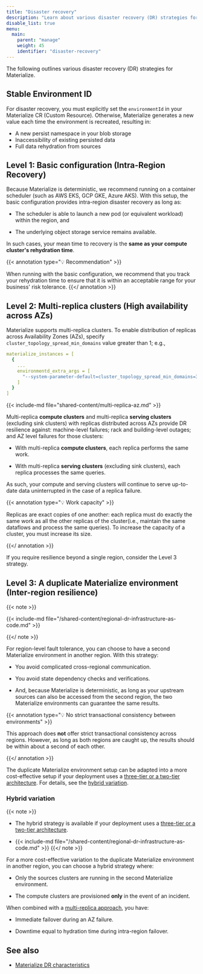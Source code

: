 ```yaml
---
title: "Disaster recovery"
description: "Learn about various disaster recovery (DR) strategies for Materialize."
disable_list: true
menu:
  main:
    parent: "manage"
    weight: 45
    identifier: "disaster-recovery"
---
```


The following outlines various disaster recovery (DR) strategies for
Materialize.

## Stable Environment ID

For disaster recovery, you must explicitly set the
`environmentId` in your Materialize CR (Custom Resource). Otherwise, Materialize
generates a new value each time the environment is recreated, resulting in:

- A new persist namespace in your blob storage
- Inaccessibility of existing persisted data
- Full data rehydration from sources

## Level 1: Basic configuration (Intra-Region Recovery)

Because Materialize is deterministic, we recommend running on a container
scheduler (such as AWS EKS, GCP GKE, Azure AKS). With this setup, the basic
configuration provides intra-region disaster recovery as long as:

- The scheduler is able to launch a new pod (or equivalent workload) within the
  region, and

- The underlying object storage service remains available.

In such cases, your mean time to recovery is the **same as your compute
cluster's rehydration time**.

{{< annotation type="💡 Recommendation" >}}

When running with the basic configuration, we recommend that you track
your rehydration time to ensure that it is within an acceptable range for your
business' risk tolerance.
{{</ annotation >}}

## Level 2:  Multi-replica clusters (High availability across AZs)

Materialize supports multi-replica clusters. To enable distribution of replicas
across Availability Zones (AZs), specify `cluster_topology_spread_min_domains`
value greater than 1; e.g.,

```yaml
materialize_instances = [
  {
    ...
    environmentd_extra_args = [
      "--system-parameter-default=cluster_topology_spread_min_domains=3"
    ]
  }
]
```

{{< include-md file="shared-content/multi-replica-az.md" >}}

Multi-replica **compute clusters** and multi-replica **serving clusters**
(excluding sink clusters) with replicas distributed across AZs provide DR
resilience against: machine-level failures; rack and building-level outages; and
AZ level failures for those clusters:

- With multi-replica **compute clusters**, each replica performs the same work.

- With multi-replica **serving clusters** (excluding sink clusters), each
  replica processes the same queries.

As such, your compute and serving clusters will continue to serve up-to-date
data uninterrupted in the case of a replica failure.

{{< annotation type="💡 Work capacity" >}}

Replicas are exact copies of one another: each replica must do exactly the same work as all the other replicas of the cluster(i.e., maintain the same dataflows and process the same queries). To increase the capacity of a cluster, you must increase its size.

{{</ annotation >}}

If you require resilience beyond a single region, consider the Level 3 strategy.

## Level 3: A duplicate Materialize environment (Inter-region resilience)

{{< note >}}

{{< include-md file="/shared-content/regional-dr-infrastructure-as-code.md" >}}

{{</ note >}}

For region-level fault tolerance, you can choose to have a second Materialize
environment in another region. With this strategy:

- You avoid complicated cross-regional communication.

- You avoid state dependency checks and verifications.

- And, because Materialize is deterministic, as long as your upstream sources
can also be accessed from the second region, the two Materialize environments
can guarantee the same results.

{{< annotation type="💡 No strict transactional consistency between environments" >}}

This approach does <red>**not**</red> offer strict transactional consistency
across regions. However, as long as both regions are caught up, the results
should be within about a second of each other.

{{</ annotation >}}

The duplicate Materialize environment setup can be adapted into a more
cost-effective setup if your deployment uses a [three-tier or a two-tier
architecture](/manage/operational-guidelines/). For details, see the [hybrid
variation](#hybrid-variation).

### Hybrid variation

{{< note >}}

- The hybrid strategy is available if your deployment uses a [three-tier or a
two-tier architecture](/manage/operational-guidelines/).

- {{< include-md file="/shared-content/regional-dr-infrastructure-as-code.md" >}}
{{</ note >}}

For a more cost-effective variation to the duplicate Materialize environment in
another region, you can choose a hybrid strategy where:

- Only the sources clusters are running in the second Materialize environment.

- The compute clusters are  provisioned **only** in the event of an incident.

When combined with a [multi-replica
approach](#level-2--multi-replica-clusters-high-availability-across-azs), you
have:

- Immediate failover during an AZ failure.

- Downtime equal to hydration time during intra-region failover.

## See also

- [Materialize DR
  characteristics](/manage/disaster-recovery/recovery-characteristics)
